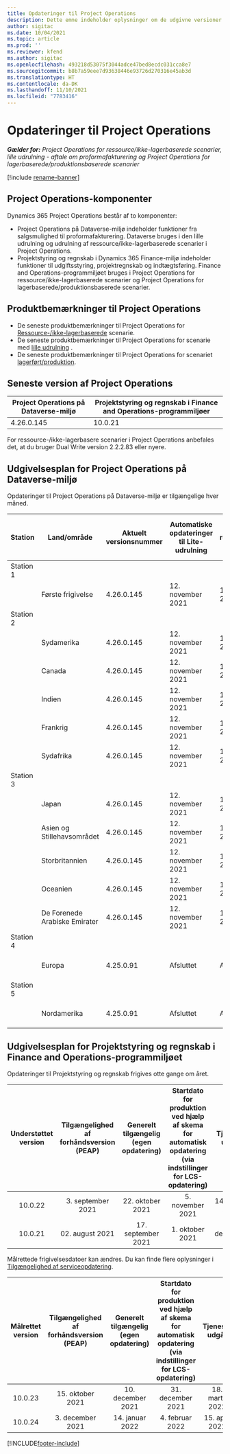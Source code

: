 ```yaml
---
title: Opdateringer til Project Operations
description: Dette emne indeholder oplysninger om de udgivne versioner af Dynamics 365 Project Operations.
author: sigitac
ms.date: 10/04/2021
ms.topic: article
ms.prod: ''
ms.reviewer: kfend
ms.author: sigitac
ms.openlocfilehash: 493218d53075f3044adce47bed8ecdc031cca8e7
ms.sourcegitcommit: b8b7a59eee7d93638446e93726d270316e45ab3d
ms.translationtype: HT
ms.contentlocale: da-DK
ms.lasthandoff: 11/10/2021
ms.locfileid: "7783416"
---
```

# <a name="project-operations-updates"></a>Opdateringer til Project Operations

_**Gælder for:** Project Operations for ressource/ikke-lagerbaserede scenarier, lille udrulning - aftale om proformafakturering og Project Operations for lagerbaserede/produktionsbaserede scenarier_

[!include [rename-banner](~/includes/cc-data-platform-banner.md)]

## <a name="project-operations-components"></a>Project Operations-komponenter

Dynamics 365 Project Operations består af to komponenter:

- Project Operations på Dataverse-miljø indeholder funktioner fra salgsmulighed til proformafakturering. Dataverse bruges i den lille udrulning og udrulning af ressource/ikke-lagerbaserede scenarier i Project Operations.
- Projektstyring og regnskab i Dynamics 365 Finance-miljø indeholder funktioner til udgiftsstyring, projektregnskab og indtægtsføring. Finance and Operations-programmiljøet bruges i Project Operations for ressource/ikke-lagerbaserede scenarier og Project Operations for lagerbaserede/produktionsbaserede scenarier.

## <a name="project-operations-release-notes"></a>Produktbemærkninger til Project Operations
- De seneste produktbemærkninger til Project Operations for [Ressource-/ikke-lagerbaserede](whats-new-oct-2021-resource-based.md) scenarie.
- De seneste produktbemærkninger til Project Operations for scenarie med [lille udrulning](../pro/whats-new/whats-new-oct-2021-lite.md) .
- De seneste produktbemærkninger til Project Operations for scenariet [lagerført/produktion](../prod-pma/whats-new/whats-new-jul-2021-stocked.md).

## <a name="project-operations-latest-version"></a>Seneste version af Project Operations

| Project Operations på Dataverse-miljø | Projektstyring og regnskab i Finance and Operations-programmiljøer | 
| --- | --- |
| 4.26.0.145 | 10.0.21 |

For ressource-/ikke-lagerbasere scenarier i Project Operations anbefales det, at du bruger Dual Write version 2.2.2.83 eller nyere.

## <a name="release-schedule-for-project-operations-on-dataverse-environment"></a>Udgivelsesplan for Project Operations på Dataverse-miljø

Opdateringer til Project Operations på Dataverse-miljø er tilgængelige hver måned. 

| Station | Land/område | Aktuelt versionsnummer | Automatiske opdateringer til Lite-udrulning | Automatiske opdateringer til ressource-/ikke-lagerbaseret udrulning | Næste versionsnummer | Næste version er almindeligt tilgængelig |
|-----------|-----------------------|-----------------|--------------------|---------------------|---------------------|---------------------|
| Station 1 |   &nbsp;              |    &nbsp;       | &nbsp;             |      &nbsp;         |      &nbsp;         |      &nbsp;         |
|   &nbsp;  | Første frigivelse         |  4.26.0.145     | 12. november 2021  | 19. november 2021   | TBD                 | 03. december 2021   |
| Station 2 |   &nbsp;              |    &nbsp;       | &nbsp;             |      &nbsp;         |      &nbsp;         |      &nbsp;         |
|   &nbsp;  | Sydamerika         |  4.26.0.145     | 12. november 2021  | 19. november 2021   | TBD                 | 03. december 2021   |
|   &nbsp;  | Canada                |  4.26.0.145     | 12. november 2021  | 19. november 2021   | TBD                 | 03. december 2021   |
|   &nbsp;  | Indien                 |  4.26.0.145     | 12. november 2021  | 19. november 2021   | TBD                 | 03. december 2021   |
|   &nbsp;  | Frankrig                |  4.26.0.145     | 12. november 2021  | 19. november 2021   | TBD                 | 03. december 2021   |
|   &nbsp;  | Sydafrika          |  4.26.0.145     | 12. november 2021  | 19. november 2021   | TBD                 | 03. december 2021   |
| Station 3 |      &nbsp;           |     &nbsp;      |     &nbsp;         |      &nbsp;         |      &nbsp;         |      &nbsp;         |
|   &nbsp;  | Japan                 |  4.26.0.145     | 12. november 2021  | 19. november 2021   | TBD                 | 10. december 2021   |
|   &nbsp;  | Asien og Stillehavsområdet          |  4.26.0.145     | 12. november 2021  | 19. november 2021   | TBD                 | 10. december 2021   |
|   &nbsp;  | Storbritannien         |  4.26.0.145     | 12. november 2021  | 19. november 2021   | TBD                 | 10. december 2021   |
|   &nbsp;  | Oceanien               |  4.26.0.145     | 12. november 2021  | 19. november 2021   | TBD                 | 10. december 2021   |
|   &nbsp;  | De Forenede Arabiske Emirater  |  4.26.0.145     | 12. november 2021  | 19. november 2021   | TBD                 | 10. december 2021   |
| Station 4 |     &nbsp;            |     &nbsp;      |     &nbsp;         |      &nbsp;         |      &nbsp;         |      &nbsp;         |
|   &nbsp;  | Europa                |  4.25.0.91      | Afsluttet           | Afsluttet            | 4.26.0.145          | 12. november 2021   |
| Station 5 |     &nbsp;            |     &nbsp;      |     &nbsp;         |      &nbsp;         |      &nbsp;         |      &nbsp;         |
|   &nbsp;  | Nordamerika         |  4.25.0.91      | Afsluttet           | Afsluttet            | 4.26.0.145          | 19. november 2021   |


## <a name="release-schedule-for-project-management-and-accounting-in-the-finance-and-operations-apps-environment"></a>Udgivelsesplan for Projektstyring og regnskab i Finance and Operations-programmiljøet

Opdateringer til Projektstyring og regnskab frigives otte gange om året.

|Understøttet version| Tilgængelighed af forhåndsversion (PEAP) | Generelt tilgængelig (egen opdatering) | Startdato for produktion ved hjælp af skema for automatisk opdatering (via indstillinger for LCS-opdatering) |   Tjeneste udgår   |
|:---------------:|:---------------------------:|:---------------------------------:|:--------------------------------------------------------------------:|:------------------:|
|     10.0.22     |      3. september 2021      |        22. oktober 2021           |                          5. november 2021                            | 14. januar 2022   |
|    10.0.21      |         02. august 2021     |           17. september 2021      |                             1. oktober 2021                          |  10. december 2021 |


Målrettede frigivelsesdatoer kan ændres. Du kan finde flere oplysninger i [Tilgængelighed af serviceopdatering](/dynamics365/fin-ops-core/fin-ops/get-started/public-preview-releases?toc=%2fdynamics365%2ffinance%2ftoc.json).

|Målrettet version | Tilgængelighed af forhåndsversion (PEAP) | Generelt tilgængelig (egen opdatering) | Startdato for produktion ved hjælp af skema for automatisk opdatering (via indstillinger for LCS-opdatering) |   Tjeneste udgår   |
|:---------------:|:---------------------------:|:---------------------------------:|:--------------------------------------------------------------------:|:------------------:|
|     10.0.23     |      15. oktober 2021       |        10. december 2021          |                          31. december 2021                           | 18. marts 2022     |
|     10.0.24     |      3. december 2021       |        14. januar 2022           |                          4. februar 2022                            | 15. april 2022     |

[!INCLUDE[footer-include](../includes/footer-banner.md)]
